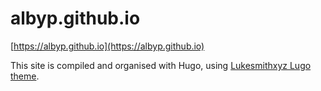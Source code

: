 # albyp.github.io

[https://albyp.github.io](https://albyp.github.io)

This site is compiled and organised with Hugo, using [Lukesmithxyz Lugo theme](https://github.com/lukesmithxyz/lugo).